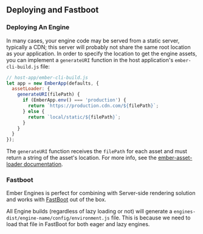 ## Deploying and Fastboot

### Deploying An Engine

In many cases, your engine code may be served from a static server, typically a CDN; this server will probably not share the same root location as your application. In order to specify the location to get the engine assets, you can implement a `generateURI` function in the host application's `ember-cli-build.js` file:

```js
// host-app/ember-cli-build.js
let app = new EmberApp(defaults, {
  assetLoader: {
    generateURI(filePath) {
      if (EmberApp.env() === 'production') {
        return `https://production.cdn.com/${filePath}`;
      } else {
        return `local/static/${filePath}`;
      }
    }
  }
});
```

The `generateURI` function receives the `filePath` for each asset and must return a string of the asset's location. For more info, see the [ember-asset-loader documentation](https://github.com/ember-engines/ember-asset-loader#generating-custom-uris).


### Fastboot

Ember Engines is perfect for combining with Server-side rendering solution and works with [FastBoot](https://ember-fastboot.com/) out of the box.

All Engine builds (regardless of lazy loading or not) will generate a `engines-dist/engine-name/config/environment.js` file. This is because we need to load that file in FastBoot for both eager and lazy engines.